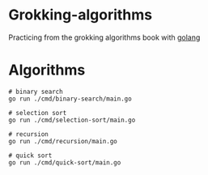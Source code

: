 # Grokking-algorithms

Practicing from the grokking algorithms book with [golang](https://go.dev)

# Algorithms

```shell
# binary search
go run ./cmd/binary-search/main.go

# selection sort
go run ./cmd/selection-sort/main.go

# recursion
go run ./cmd/recursion/main.go

# quick sort
go run ./cmd/quick-sort/main.go
```